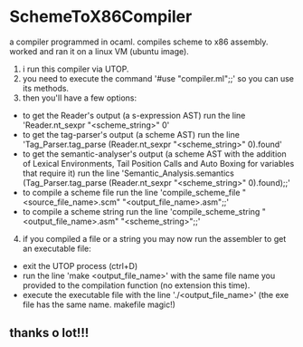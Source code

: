 # SchemeToX86Compiler
a compiler programmed in ocaml. compiles scheme to x86 assembly.
worked and ran it on a linux VM (ubuntu image).

1. i run this compiler via UTOP.
2. you need to execute the command '#use "compiler.ml";;' so you can use its methods.
3. then you'll have a few options:
  + to get the Reader's output (a s-expression AST) run the line 'Reader.nt_sexpr "<scheme_string>" 0'
  + to get the tag-parser's output (a scheme AST) run the line 'Tag_Parser.tag_parse (Reader.nt_sexpr "<scheme_string>" 0).found'
  + to get the semantic-analyser's output (a scheme AST with the addition of Lexical Environments, Tail Position Calls and Auto Boxing for variables that require it) run the line 'Semantic_Analysis.semantics (Tag_Parser.tag_parse (Reader.nt_sexpr "<scheme_string>" 0).found);;'
  + to compile a scheme file run the line 'compile_scheme_file "<source_file_name>.scm" "<output_file_name>.asm";;'
  + to compile a scheme string run the line 'compile_scheme_string "<output_file_name>.asm" "<scheme_string>";;'
4. if you compiled a file or a string you may now run the assembler to get an executable file:
  + exit the UTOP process (ctrl+D)
  + run the line 'make <output_file_name>' with the same file name you provided to the compilation function (no extension this time).
  + execute the executable file with the line './<output_file_name>' (the exe file has the same name. makefile magic!)
  
  
## thanks o lot!!!
